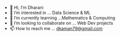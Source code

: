 - 👋 Hi, I’m Dharani
- 👀 I’m interested in ... Data Science & ML
- 🌱 I’m currently learning ...Mathematics & Computing
- 💞️ I’m looking to collaborate on ... Web Dev projects
- 📫 How to reach me ... dkaman79@gmail.com

<!---
dkaman79/dkaman79 is a ✨ special ✨ repository because its `README.md` (this file) appears on your GitHub profile.
You can click the Preview link to take a look at your changes.
--->
